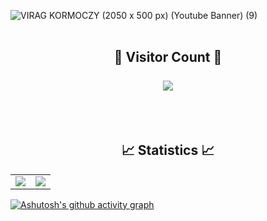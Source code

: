 ![VIRAG KORMOCZY (2050 x 500 px) (Youtube Banner) (9)](https://github.com/virag-ky/virag-ky/assets/79658534/bec04984-20e6-4884-ab69-03bd5abab5d6)
<br>
<br>
<h2 align="center"> 
  👥 Visitor Count 👥<br><br>
  <img src="https://profile-counter.glitch.me/virag-ky/count.svg" />
</h2>
<br>
<br>
<h2 align="center">
 📈 Statistics 📈
</h2>
<div><table><tr><td width="50%"><img src="https://github-readme-stats.vercel.app/api?username=virag-ky&show_icons=true&include_all_commits=true&hide_border=true&title_color=8c52ff&icon_color=fff6a8&text_color=fea8ff&bg_color=000"></td><td width="50%"><img src="https://github-readme-streak-stats.herokuapp.com?user=virag-ky&hide_border=true&ring=8c52ff&sideNums=fea8ff&stroke=fff6a8&background=000&sideLabels=fff6a8&dates=8c52ff&fire=fff6a8&currStreakLabel=fff6a8&currStreakNum=ffaaff&date_format=M%20j%5B%2C%20Y%5D"></td></tr></table></div>


[![Ashutosh's github activity graph](https://github-readme-activity-graph.vercel.app/graph?username=virag-ky&bg_color=000&color=fff6a8&line=8c52ff&point=fff6a8&area=true&hide_border=true)](https://github.com/ashutosh00710/github-readme-activity-graph)
